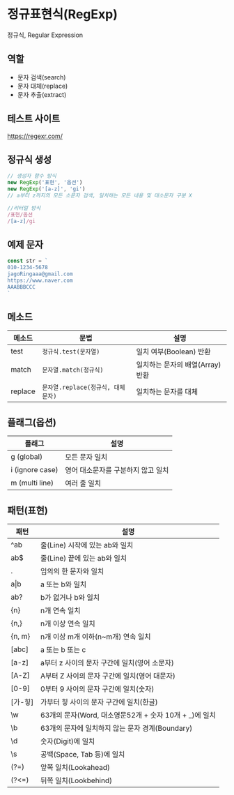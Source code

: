 # 정규표현식(RegExp)

정규식, Regular Expression

## 역할

- 문자 검색(search)
- 문자 대체(replace)
- 문자 추출(extract)

## 테스트 사이트

https://regexr.com/

## 정규식 생성

```js
// 생성자 함수 방식
new RegExp('표현', '옵션')
new RegExp('[a-z]', 'gi')
// a부터 z까지의 모든 소문자 검색, 일치하는 모든 내용 및 대소문자 구분 X

//리터럴 방식
/표현/옵션
/[a-z]/gi
```
## 예제 문자
```js
const str = `
010-1234-5678
jagoRingaaa@gmail.com
https://www.naver.com
AAABBBCCC
`
```

## 메소드

메소드 | 문법 | 설명
--|--|--
test | `정규식.test(문자열)` | 일치 여부(Boolean) 반환
match | `문자열.match(정규식)` | 일치하는 문자의 배열(Array) 반환
replace | `문자열.replace(정규식, 대체문자)` | 일치하는 문자를 대체

## 플래그(옵션)

플래그 | 설명
--|--
g (global) | 모든 문자 일치
i (ignore case) | 영어 대소문자를 구분하지 않고 일치
m (multi line) | 여러 줄 일치

## 패턴(표현)

패턴 | 설명
--|--
^ab | 줄(Line) 시작에 있는 ab와 일치
ab$ | 줄(Line) 끝에 있는 ab와 일치
. | 임의의 한 문자와 일치
a&verbar;b | a 또는 b와 일치
ab? | b가 없거나 b와 일치
{n} | n개 연속 일치
{n,} | n개 이상 연속 일치
{n, m} | n개 이상 m개 이하(n~m개) 연속 일치
[abc] | a 또는 b 또는 c
[a-z] | a부터 z 사이의 문자 구간에 일치(영어 소문자)
[A-Z] | A부터 Z 사이의 문자 구간에 일치(영어 대문자)
[0-9] | 0부터 9 사이의 문자 구간에 일치(숫자)
[가-힣] | 가부터 힣 사이의 문자 구간에 일치(한글)
\w | 63개의 문자(Word, 대소영문52개 + 숫자 10개 + _)에 일치
\b | 63개의 문자에 일치하지 않는 문자 경계(Boundary)
\d | 숫자(Digit)에 일치
\s | 공백(Space, Tab 등)에 일치
(?=) | 앞쪽 일치(Lookahead)
(?<=) | 뒤쪽 일치(Lookbehind)